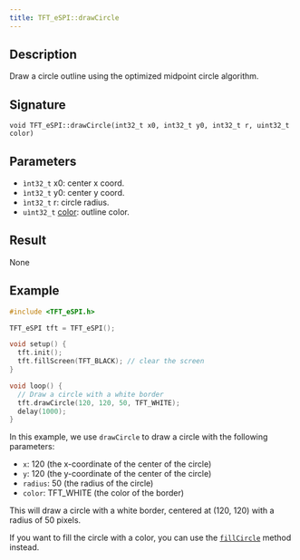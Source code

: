 ```yaml
---
title: TFT_eSPI::drawCircle 
---
```


## Description

Draw a circle outline using the optimized midpoint circle algorithm.

## Signature

`void TFT_eSPI::drawCircle(int32_t x0, int32_t y0, int32_t r, uint32_t color)`

## Parameters

* `ìnt32_t` x0: center x coord.
* `ìnt32_t` y0: center y coord.
* `ìnt32_t` r: circle radius.
* `uìnt32_t` [color](../colors.md): outline color.

## Result

None

## Example

```cpp
#include <TFT_eSPI.h>

TFT_eSPI tft = TFT_eSPI();

void setup() {
  tft.init();
  tft.fillScreen(TFT_BLACK); // clear the screen
}

void loop() {
  // Draw a circle with a white border
  tft.drawCircle(120, 120, 50, TFT_WHITE);
  delay(1000);
}
```

In this example, we use `drawCircle` to draw a circle with the following parameters:

* `x`: 120 (the x-coordinate of the center of the circle)
* `y`: 120 (the y-coordinate of the center of the circle)
* `radius`: 50 (the radius of the circle)
* `color`: TFT_WHITE (the color of the border)

This will draw a circle with a white border, centered at (120, 120) with a radius of 50 pixels.

If you want to fill the circle with a color, you can use the [`fillCircle`](fillcircle.md) method instead.

